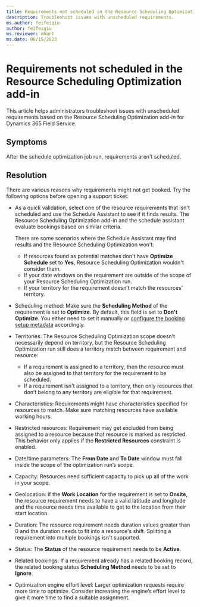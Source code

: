 ```yaml
---
title: Requirements not scheduled in the Resource Scheduling Optimization add-in
description: Troubleshoot issues with unscheduled requirements.
ms.author: feifeiqiu
author: feifeiqiu
ms.reviewer: mhart
ms.date: 06/15/2023
---
```


# Requirements not scheduled in the Resource Scheduling Optimization add-in

This article helps administrators troubleshoot issues with unscheduled requirements based on the Resource Scheduling Optimization add-in for Dynamics 365 Field Service.

## Symptoms

After the schedule optimization job run, requirements aren't scheduled.

## Resolution

There are various reasons why requirements might not get booked. Try the following options before opening a support ticket:

- As a quick validation, select one of the resource requirements that isn't scheduled and use the Schedule Assistant to see if it finds results. The Resource Scheduling Optimization add-in and the schedule assistant evaluate bookings based on similar criteria.

  There are some scenarios where the Schedule Assistant may find results and the Resource Scheduling Optimization won’t:

  - If resources found as potential matches don't have **Optimize Schedule** set to **Yes**, Resource Scheduling Optimization wouldn't consider them.
  - If your date windows on the requirement are outside of the scope of your Resource Scheduling Optimization run.
  - If your territory for the requirement doesn’t match the resources’ territory.

- Scheduling method: Make sure the **Scheduling Method** of the requirement is set to **Optimize**. By default, this field is set to **Don't Optimize**. You either need to set it manually or [configure the booking setup metadata](/dynamics365/field-service/rso-configuration#make-data-changes-to-prepare-for-optimizations) accordingly.

- Territories: The Resource Scheduling Optimization scope doesn’t necessarily depend on territory, but the Resource Scheduling Optimization run still does a territory match between requirement and resource:
  - If a requirement is assigned to a territory, then the resource must also be assigned to that territory for the requirement to be scheduled.
  - If a requirement isn't assigned to a territory, then only resources that don’t belong to any territory are eligible for that requirement.

- Characteristics: Requirements might have characteristics specified for resources to match. Make sure matching resources have available working hours.

- Restricted resources: Requirement may get excluded from being assigned to a resource because that resource is marked as restricted. This behavior only applies if the **Restricted Resources** constraint is enabled.

- Date/time parameters: The **From Date** and **To Date** window must fall inside the scope of the optimization run’s scope.

- Capacity: Resources need sufficient capacity to pick up all of the work in your scope.

- Geolocation: If the **Work Location** for the requirement is set to **Onsite**, the resource requirement needs to have a valid latitude and longitude and the resource needs time available to get to the location from their start location.

- Duration: The resource requirement needs duration values greater than 0 and the duration needs to fit into a resource's shift. Splitting a requirement into multiple bookings isn't supported.

- Status: The **Status** of the resource requirement needs to be **Active**.

- Related bookings: If a requirement already has a related booking record, the related booking status **Scheduling Method** needs to be set to **Ignore**.

- Optimization engine effort level: Larger optimization requests require more time to optimize. Consider increasing the engine’s effort level to give it more time to find a suitable assignment.
